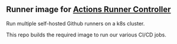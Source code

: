 ## Runner image for [Actions Runner Controller](https://github.com/actions-runner-controller/actions-runner-controller)

Run multiple self-hosted Github runners on a k8s cluster.

This repo builds the required image to run our various CI/CD jobs.
